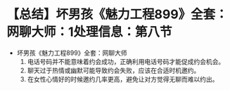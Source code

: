 # 【总结】坏男孩《魅力工程899》全套：网聊大师：1处理信息：第八节

-   坏男孩《魅力工程899》全套：网聊大师
    1.  电话号码并不能意味着约会成功，正确利用电话号码才能促成约会机会。
    2.  聊天过于热情或幽默可能导致约会失败，应该在合适时机邀约。
    3.  在女性心情好的时候邀约几率更高，避免让对方觉得无聊而难以约出。